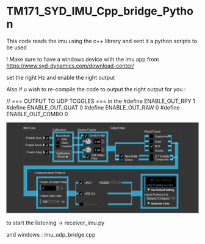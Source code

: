 # TM171_SYD_IMU_Cpp_bridge_Python
This code reads the imu using the c++ library and sent it a python scripts to be used

! Make sure to have a windows device with the imu app from 
https://www.syd-dynamics.com/download-center/

set the right Hz and enable the right output

Also if u wish to re-compile the code to output the right output for you : 


// === OUTPUT TO UDP TOGGLES === in the 
#define ENABLE_OUT_RPY    1
#define ENABLE_OUT_QUAT   0
#define ENABLE_OUT_RAW    0
#define ENABLE_OUT_COMBO  0



![alt text](<IMU_settings.png>)




to start the listening -> receiver_imu.py

and windows : imu_udp_bridge.cpp


